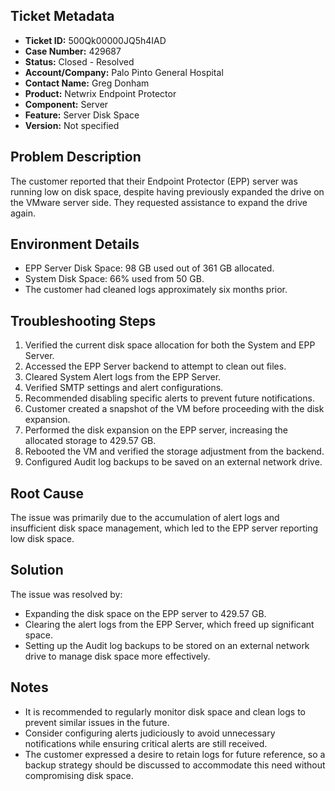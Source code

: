 ## Ticket Metadata
- **Ticket ID:** 500Qk00000JQ5h4IAD
- **Case Number:** 429687
- **Status:** Closed - Resolved
- **Account/Company:** Palo Pinto General Hospital
- **Contact Name:** Greg Donham
- **Product:** Netwrix Endpoint Protector
- **Component:** Server
- **Feature:** Server Disk Space
- **Version:** Not specified

## Problem Description
The customer reported that their Endpoint Protector (EPP) server was running low on disk space, despite having previously expanded the drive on the VMware server side. They requested assistance to expand the drive again.

## Environment Details
- EPP Server Disk Space: 98 GB used out of 361 GB allocated.
- System Disk Space: 66% used from 50 GB.
- The customer had cleaned logs approximately six months prior.

## Troubleshooting Steps
1. Verified the current disk space allocation for both the System and EPP Server.
2. Accessed the EPP Server backend to attempt to clean out files.
3. Cleared System Alert logs from the EPP Server.
4. Verified SMTP settings and alert configurations.
5. Recommended disabling specific alerts to prevent future notifications.
6. Customer created a snapshot of the VM before proceeding with the disk expansion.
7. Performed the disk expansion on the EPP server, increasing the allocated storage to 429.57 GB.
8. Rebooted the VM and verified the storage adjustment from the backend.
9. Configured Audit log backups to be saved on an external network drive.

## Root Cause
The issue was primarily due to the accumulation of alert logs and insufficient disk space management, which led to the EPP server reporting low disk space.

## Solution
The issue was resolved by:
- Expanding the disk space on the EPP server to 429.57 GB.
- Clearing the alert logs from the EPP Server, which freed up significant space.
- Setting up the Audit log backups to be stored on an external network drive to manage disk space more effectively.

## Notes
- It is recommended to regularly monitor disk space and clean logs to prevent similar issues in the future.
- Consider configuring alerts judiciously to avoid unnecessary notifications while ensuring critical alerts are still received.
- The customer expressed a desire to retain logs for future reference, so a backup strategy should be discussed to accommodate this need without compromising disk space.